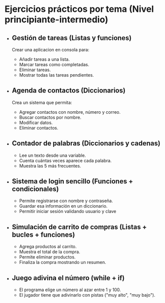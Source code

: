 # Ejercicios prácticos por tema (Nivel principiante-intermedio)


- ## Gestión de tareas (Listas y funciones)

  Crear una aplicacion en consola para:
  - Añadir tareas a una lista.
  - Marcar tareas como completadas.
  - Eliminar tareas.
  - Mostrar todas las tareas pendientes.
    
- ## Agenda de contactos (Diccionarios)
  Crea un sistema que permita:
  - Agregar contactos con nombre, número y correo.
  - Buscar contactos por nombre.
  - Modificar datos.
  - Eliminar contactos.
    
- ## Contador de palabras (Diccionarios y cadenas)
  - Lee un texto desde una variable.
  - Cuenta cuántas veces aparece cada palabra.
  - Muestra las 5 más frecuentes.
    
- ## Sistema de login sencillo (Funciones + condicionales)
  - Permite registrarse con nombre y contraseña.
  - Guardar esa información en un diccionario.
  - Permitir iniciar sesión validando usuario y clave
- ## Simulación de carrito de compras (Listas + bucles + funciones)
  - Agrega productos al carrito.
  - Muestra el total de la compra.
  - Permite eliminar productos.
  - Finaliza la compra mostrando un resumen.

- ## Juego adivina el número (while + if)
  - El programa elige un número al azar entre 1 y 100.
  - El jugador tiene que adivinarlo con pistas ("muy alto", "muy bajo").
